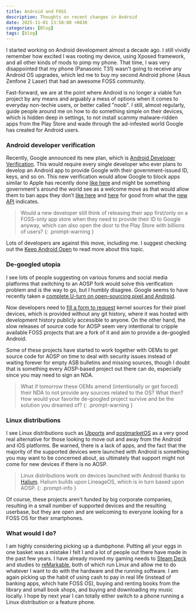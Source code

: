 ```yaml
---
title: Android and FOSS
description: Thoughts on recent changes in Android
date: 2025-11-01 13:50:00 +0830
categories: [Blog]
tags: [blog]
---
```


I started working on Android development almost a decade ago. I still vividly remember how excited I was rooting my device, using Xposed framework, and all other kinds of mods to pimp my phone. That time, I was very disappointed that my phone (Panasonic T31) wasn't going to receive any Android OS upgrades, which led me to buy my second Android phone (Asus Zenfone 2 Laser) that had an awesome FOSS community.

Fast-forward, we are at the point where Android is no longer a viable fun project by any means and arguably a mess of options when it comes to everyday non-techie users, or better called "noob". I still, almost regularly, guide people around me on how to do something simple on their devices, which is hidden deep in settings, to not install scammy malware-ridden apps from the Play Store and wade through the ad-infested world Google has created for Android users.

### Android developer verification

Recently, Google announced its new plan, which is [Android Developer Verification](https://android-developers.googleblog.com/2025/08/elevating-android-security.html). This would require every single developer who ever plans to develop an Android app to provide Google with their government-issued ID, keys, and so on. This new verification would allow Google to block apps similar to Apple has recently done [like here](https://appleinsider.com/articles/25/08/28/torrent-app-removal-proves-that-third-party-app-stores-will-not-be-free-of-apple-control) and might be something government's around the world see as a welcome move as that would allow them to ban apps they don't [like here](https://tuta.com/blog/apps-banned-india) and [here](https://apnews.com/article/apple-ice-iphone-app-immigration-fb6a404d3e977516d66d470585071bcc) for good from what the [new API](https://developer.android.com/reference/android/content/pm/PackageInstaller#DEVELOPER_VERIFICATION_FAILED_REASON_DEVELOPER_BLOCKED) indicates.

> Would a new developer still think of releasing their app first/only on a FOSS-only app store when they need to provide their ID to Google anyway, which can also open the door to the Play Store with billions of users?
{: .prompt-warning }

Lots of developers are against this move, including me. I suggest checking out the [Keep Android Open](https://keepandroidopen.org/) to read more about this topic.

### De-googled utopia

I see lots of people suggesting on various forums and social media platforms that switching to an AOSP fork would solve this verification problem and is the way to go, but I humbly disagree. Google seems to have recently taken a [complete U-turn on open-sourcing pixel and Android](https://9to5google.com/2025/06/12/android-open-source-project-pixel-change/).

Now developers need to [fill a form to request](https://source.android.com/opensourcerequest) kernel sources for their pixel devices, which is provided without any git history, where it was hosted with development history publicly accessible to anyone. On the other hand, the slow releases of source code for AOSP seem very intentional to cripple available FOSS projects that are a fork of it and aim to provide a de-googled Android.

Some of these projects have started to work together with OEMs to get source code for AOSP on time to deal with security issues instead of waiting forever for empty ASB bulletins and missing sources, though I doubt that is something every AOSP-based project out there can do, especially since you may need to sign an NDA.

> What if tomorrow these OEMs amend (intentionally or get forced) their NDA to not provide any sources related to the OS? What then? How would your favorite de-googled project survive and be the solution you dreamed of?
{: .prompt-warning }

### Linux distributions

I see Linux distributions such as [Ubports](https://ubports.com/) and [postmarketOS](https://postmarketos.org/) as a very good real alternative for those looking to move out and away from the Android and iOS platforms. Be warned, there is a lack of apps, and the fact that the majority of the supported devices were launched with Android is something you may want to be concerned about, as ultimately that support might not come for new devices if there is no AOSP.

> Linux distributions work on devices launched with Android thanks to [Halium](https://halium.org/). Halium builds upon LineageOS, which is in turn based upon AOSP.
{: .prompt-info }

Of course, these projects aren't funded by big corporate companies, resulting in a small number of supported devices and the resulting userbase, but they are open and are welcoming to everyone looking for a FOSS OS for their smartphones.

### What would I do?

I am highly considering picking up a dumbphone. Putting all your eggs in one basket was a mistake I felt I and a lot of people out there have made in the past few years. I have already moved my gaming needs to [Steam Deck](https://www.steamdeck.com/) and studies to [reMarkable](https://remarkable.com/), both of which run Linux and allow me to do whatever I want to do with the hardware and the running software. I am again picking up the habit of using cash to pay in real life (instead of banking apps, which hate FOSS OS), buying and renting books from the library and small book shops, and buying and downloading my music locally. I hope by next year I can totally either switch to a phone running a Linux distribution or a feature phone. 
